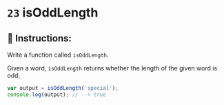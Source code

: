 # `23` isOddLength

## 📝 Instructions:

Write a function called `isOddLength`.

Given a word, `isOddLength` returns whether the length of the given word is odd.

```Javascript
var output = isOddLength('special');
console.log(output); // --> true
```